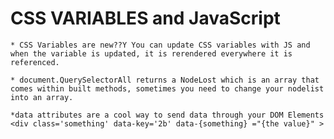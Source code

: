 # CSS VARIABLES and JavaScript
    * CSS Variables are new??Y You can update CSS variables with JS and when the variable is updated, it is rerendered everywhere it is referenced.

    * document.QuerySelectorAll returns a NodeLost which is an array that comes within built methods, sometimes you need to change your nodelist into an array. 

    *data attributes are a cool way to send data through your DOM Elements <div class='something' data-key='2b' data-{something} ="{the value}" >
